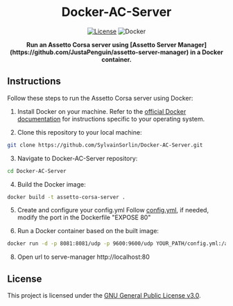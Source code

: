 <h1 align="center">Docker-AC-Server</h1>

<p align="center">
  <a href="https://www.gnu.org/licenses/gpl-3.0.en.html"><img src="https://img.shields.io/badge/License-GPLv3-blue.svg" alt="License"></a>
  <img src="https://img.shields.io/badge/Docker-%231572B6.svg?&style=flat-square&logo=docker&logoColor=white" alt="Docker">
</p>

<p align="center">
  <strong>Run an Assetto Corsa server using [Assetto Server Manager](https://github.com/JustaPenguin/assetto-server-manager) in a Docker container.</strong>
</p>

## Instructions

Follow these steps to run the Assetto Corsa server using Docker:

1. Install Docker on your machine. Refer to the [official Docker documentation](https://docs.docker.com/get-docker/) for instructions specific to your operating system.

2. Clone this repository to your local machine:
```bash
git clone https://github.com/SylvainSorlin/Docker-AC-Server.git
```

3. Navigate to Docker-AC-Server repository:
```bash
cd Docker-AC-Server
```

4. Build the Docker image:
```bash
docker build -t assetto-corsa-server .
```

5. Create and configure your config.yml
Follow [config.yml](https://github.com/JustaPenguin/assetto-server-manager/blob/master/cmd/server-manager/config.example.yml), if needed, modify the port in the Dockerfile "EXPOSE 80"

7. Run a Docker container based on the built image:
```bash
docker run -d -p 8081:8081/udp -p 9600:9600/udp YOUR_PATH/config.yml:/asm/linux/config.yml assetto-corsa-server
```
8. Open url to serve-manager
http://localhost:80

## License
This project is licensed under the [GNU General Public License v3.0](https://www.gnu.org/licenses/gpl-3.0.en.html).
